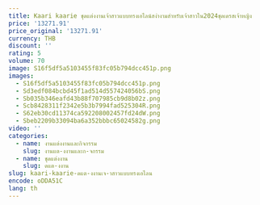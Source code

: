 ```yaml
---
title: Kaari kaarie ชุดแต่งงานเจ้าสาวแบบทรงเอไลน์สง่างามสำหรับเจ้าสาวใน2024ชุดเดรสเจ้าหญิง
price: '13271.91'
price_original: '13271.91'
currency: THB
discount: ''
rating: 5
volume: 70
image: S16f5df5a5103455f83fc05b794dcc451p.png
images:
  - S16f5df5a5103455f83fc05b794dcc451p.png
  - Sd3edf084bcbd45f1ad514d557424056bS.png
  - Sb035b346eafd43b88f707985cb9d8b02z.png
  - Scb8428311f2342e5b3b7994fad525304R.png
  - S62eb30cd11374ca592208002457fd24dW.png
  - Sbeb2209b33094ba6a352bbbc65024582g.png
video: ''
categories:
  - name: งานแต่งงานและกิจกรรม
    slug: งานแต-งงานและก-จกรรม
  - name: ชุดแต่งงาน
    slug: ดแต-งงาน
slug: kaari-kaarie-ดแต-งงานเจ-าสาวแบบทรงเอไลน
encode: oDDA51C
lang: th
---
```

  